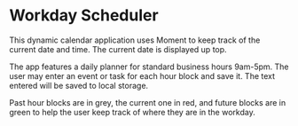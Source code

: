# Workday Scheduler

This dynamic calendar application uses Moment to keep track of the current date and time. The current date is displayed up top.

The app features a daily planner for standard business hours 9am-5pm. The user may enter an event or task for each hour block and save it. The text entered will be saved to local storage.

Past hour blocks are in grey, the current one in red, and future blocks are in green to help the user keep track of where they are in the workday.
